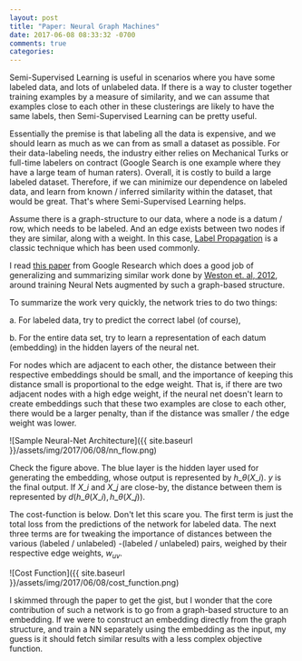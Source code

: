 ```yaml
---
layout: post
title: "Paper: Neural Graph Machines"
date: 2017-06-08 08:33:32 -0700
comments: true
categories:
---
```

Semi-Supervised Learning is useful in scenarios where you have some labeled data, and lots of unlabeled data. If there is a way to cluster together training examples by a measure of similarity, and we can assume that examples close to each other in these clusterings are likely to have the same labels, then Semi-Supervised Learning can be pretty useful.

Essentially the premise is that labeling all the data is expensive, and we should learn as much as we can from as small a dataset as possible. For their data-labeling needs, the industry either relies on Mechanical Turks or full-time labelers on contract (Google Search is one example where they have a large team of human raters). Overall, it is costly to build a large labeled dataset. Therefore, if we can minimize our dependence on labeled data, and learn from known / inferred similarity within the dataset, that would be great. That's where Semi-Supervised Learning helps.

Assume there is a graph-structure to our data, where a node is a datum / row, which needs to be labeled. And an edge exists between two nodes if they are similar, along with a weight. In this case, <a href="https://en.wikipedia.org/wiki/Label_Propagation_Algorithm" target="_blank">Label Propagation</a> is a classic technique which has been used commonly.

I read <a href="https://arxiv.org/pdf/1703.04818.pdf" target="_blank">this paper</a> from Google Research which does a good job of generalizing and summarizing similar work done by <a href="http://www.thespermwhale.com/jaseweston/papers/deep_embed.pdf" target="_blank">Weston et. al, 2012</a>, around training Neural Nets augmented by such a graph-based structure.

To summarize the work very quickly, the network tries to do two things:

a. For labeled data, try to predict the correct label (of course),

b. For the entire data set, try to learn a representation of each datum (embedding) in the hidden layers of the neural net.

For nodes which are adjacent to each other, the distance between their respective embeddings should be small, and the importance of keeping this distance small is proportional to the edge weight. That is, if there are two adjacent nodes with a high edge weight, if the neural net doesn't learn to create embeddings such that these two examples are close to each other, there would be a larger penalty, than if the distance was smaller / the edge weight was lower.

<!-- center -->
![Sample Neural-Net Architecture]({{ site.baseurl }}/assets/img/2017/06/08/nn_flow.png)

Check the figure above. The blue layer is the hidden layer used for generating the embedding, whose output is represented by $h\_{\theta}(X\_i)$. $y$ is the final output. If $X\_i$ and $X\_j$ are close-by, the distance between them is represented by $d(h\_{\theta}(X\_i), h\_{\theta}(X\_j))$.

The cost-function is below. Don't let this scare you. The first term is just the total loss from the predictions of the network for labeled data. The next three terms are for tweaking the importance of distances between the various (labeled / unlabeled) -(labeled / unlabeled) pairs, weighed by their respective edge weights, $w_{uv}$.

<!-- center -->
![Cost Function]({{ site.baseurl }}/assets/img/2017/06/08/cost_function.png)

I skimmed through the paper to get the gist, but I wonder that the core contribution of such a network is to go from a graph-based structure to an embedding. If we were to construct an embedding directly from the graph structure, and train a NN separately using the embedding as the input, my guess is it should fetch similar results with a less complex objective function.
